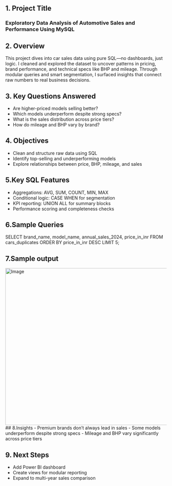 ## 1. Project Title
### Exploratory Data Analysis of Automotive Sales and Performance Using MySQL

## 2. Overview
This project dives into car sales data using pure SQL—no dashboards, just logic. I cleaned and explored the dataset to uncover patterns in pricing, brand performance, and technical specs like BHP and mileage. Through modular queries and smart segmentation, I surfaced insights that connect raw numbers to real business decisions.

##  3. Key Questions Answered
- Are higher-priced models selling better?
- Which models underperform despite strong specs?
- What is the sales distribution across price tiers?
- How do mileage and BHP vary by brand?

## 4. Objectives
- Clean and structure raw data using SQL
- Identify top-selling and underperforming models
- Explore relationships between price, BHP, mileage, and sales

## 5.Key SQL Features
- Aggregations: AVG, SUM, COUNT, MIN, MAX
- Conditional logic: CASE WHEN for segmentation
- KPI reporting: UNION ALL for summary blocks
- Performance scoring and completeness checks

## 6.Sample Queries
SELECT brand_name, model_name, annual_sales_2024, price_in_inr
FROM cars_duplicates
ORDER BY price_in_inr DESC
LIMIT 5;

## 7.Sample output
<img width="756" height="491" alt="Image" src="https://github.com/user-attachments/assets/a157d086-7b7a-4fd6-ad5b-34a75b42f5f6" />
## 8.Insights
- Premium brands don’t always lead in sales
- Some models underperform despite strong specs
- Mileage and BHP vary significantly across price tiers


## 9. Next Steps
- Add Power BI dashboard
- Create views for modular reporting
- Expand to multi-year sales comparison




